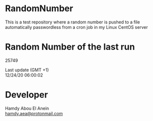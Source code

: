 # RandomNumber    
This is a test repository where a random number is pushed to a file automatically passwordless from a cron job in my Linux CentOS server    
# Random Number of the last run   
25749
      
Last update (GMT +1)    
12/24/20 06:00:02
# Developer    
Hamdy Abou El Anein   
hamdy.aea@protonmail.com
